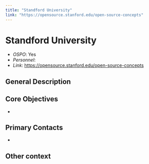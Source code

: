 ```yaml
---
title: "Standford University"
link: "https://opensource.stanford.edu/open-source-concepts"
--- 
```


# Standford University

- *OSPO*: Yes
- *Personnel*: 
- *Link*: https://opensource.stanford.edu/open-source-concepts

##  General Description

>

## Core Objectives

- 

## Primary Contacts

-
## Other context


